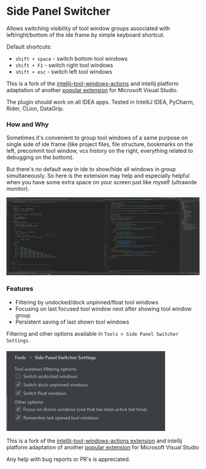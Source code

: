 Side Panel Switcher
====================================

Allows switching visibility of tool window groups associated with left/right/bottom of the ide frame by simple keyboard shortcut.

Default shortcuts:
- `shift + space` - switch bottom tool windows
- `shift + F1` - switch right tool windows
- `shift + esc` - switch left tool windows

This is a fork of the [intellij-tool-windows-actions](https://github.com/dmoebius/intellij-tool-windows-actions) and intellij platform adaptation of another [popular extension](https://marketplace.visualstudio.com/items?itemName=qalisander.SidePanelSwitcher) for Microsoft Visual Studio.

The plugin should work on all IDEA apps. 
Tested in IntelliJ IDEA, PyCharm, Rider, CLion, DataGrip.

### How and Why
Sometimes it's convenient to group tool windows of a same purpose on single side of ide frame (like project files, file structure, bookmarks on the left, precommit tool window, vcs history on the right, everything related to debugging on the bottom).

But there's no default way in ide to show/hide all windows in group simultaneously.
So here is the extension may help and especially helpful when you have some extra space on your screen just like myself (ultrawide monitor).

![Usage example](switch-demo.gif)

### Features
- Filtering by undocked/dock unpinned/float tool windows
- Focusing on last focused tool window next after showing tool window group
- Persistent saving of last shown tool windows
  
Filtering and other options available in `Tools > Side Panel Switcher Settings`.

![Ide Settings](ide-settings.jpg)

This is a fork of the [intellij-tool-windows-actions extension](https://github.com/dmoebius/intellij-tool-windows-actions) and intellij platform adaptation of another [popular extension](https://marketplace.visualstudio.com/items?itemName=qalisander.SidePanelSwitcher) for Microsoft Visual Studio

Any help with bug reports or PR's is appreciated.